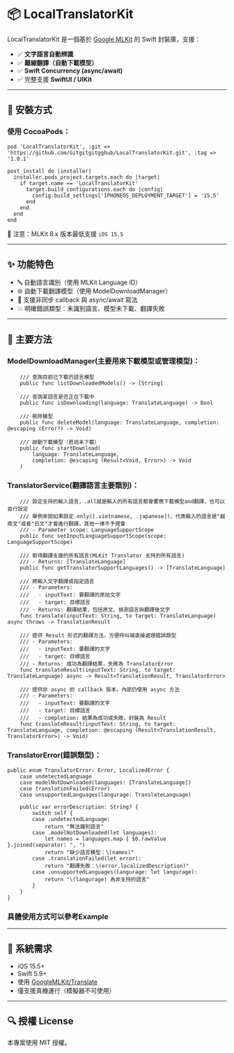 # 📦 LocalTranslatorKit

LocalTranslatorKit 是一個基於 [Google MLKit](https://developers.google.com/ml-kit) 的 Swift 封裝庫，支援：

- ✅ **文字語言自動辨識**
- ✅ **離線翻譯（自動下載模型）**
- ✅ **Swift Concurrency (async/await)**
- ✅ 完整支援 **SwiftUI / UIKit**

---

## 🔧 安裝方式

### 使用 CocoaPods：

```
pod 'LocalTranslatorKit', :git => 'https://github.com/Gitgitgitgghub/LocalTranslatorKit.git', :tag => '1.0.1'

post_install do |installer|
  installer.pods_project.targets.each do |target|
    if target.name == 'LocalTranslatorKit'
      target.build_configurations.each do |config|
        config.build_settings['IPHONEOS_DEPLOYMENT_TARGET'] = '15.5'
      end
    end
  end
end
```

📌 注意：MLKit 8.x 版本最低支援 `iOS 15.5`

---

## ✨ 功能特色

- 🔤 自動語言識別（使用 MLKit Language ID）
- 🌐 自動下載翻譯模型（使用 ModelDownloadManager）
- 🔁 支援非同步 callback 與 async/await 寫法
- 💥 明確錯誤類型：未識別語言、模型未下載、翻譯失敗

---

## 📘 主要方法

### ModelDownloadManager(主要用來下載模型或管理模型)：

```
    /// 查詢目前已下載的語言模型
    public func listDownloadedModels() -> [String] 

    /// 查詢某語言是否正在下載中
    public func isDownloading(language: TranslateLanguage) -> Bool 
    
    /// 刪除模型
    public func deleteModel(language: TranslateLanguage, completion: @escaping (Error?) -> Void) 
    
    /// 啟動下載模型（若尚未下載）
    public func startDownload(
        language: TranslateLanguage,
        completion: @escaping (Result<Void, Error>) -> Void
    )
```

### TranslatorService(翻譯語言主要類別)：

```
    /// 設定支持的輸入語言，.all就是輸入的所有語言都會響應下載模型and翻譯，也可以自行設定
    /// 舉例來說如果設定.only([.vietnamese, .japanese])，代表輸入的語言是"越南文"或者"日文"才會進行翻譯，其他一律不予理會
    /// - Parameter scope: LanguageSupportScope
    public func setInputLanguageSupportScope(scope: LanguageSupportScope)
    
    /// 取得翻譯支援的所有語言(MLKit Translator 支持的所有語言)
    /// - Returns: [TranslateLanguage]
    public func getTranslatorSupportLanguages() -> [TranslateLanguage]
    
    /// 將輸入文字翻譯成指定語言
    /// - Parameters:
    ///   - inputText: 要翻譯的原始文字
    ///   - target: 目標語言
    /// - Returns: 翻譯結果，包括原文、偵測語言與翻譯後文字
    func translate(inputText: String, to target: TranslateLanguage) async throws -> TranslationResult
    
    /// 提供 Result 形式的翻譯方法，方便呼叫端直接處理錯誤類型
    /// - Parameters:
    ///   - inputText: 要翻譯的文字
    ///   - target: 目標語言
    /// - Returns: 成功為翻譯結果，失敗為 TranslatorError
    func translateResult(inputText: String, to target: TranslateLanguage) async -> Result<TranslationResult, TranslatorError>
    
    /// 提供非 async 的 callback 版本，內部仍使用 async 方法
    /// - Parameters:
    ///   - inputText: 要翻譯的文字
    ///   - target: 目標語言
    ///   - completion: 結果為成功或失敗，封裝為 Result
    func translateResult(inputText: String, to target: TranslateLanguage, completion: @escaping (Result<TranslationResult, TranslatorError>) -> Void)
```

### TranslatorError(錯誤類型)：
```
public enum TranslatorError: Error, LocalizedError {
    case undetectedLanguage
    case modelNotDownloaded(languages: [TranslateLanguage])
    case translationFailed(Error)
    case unsupportedLanguages(langurage: TranslateLanguage)

    public var errorDescription: String? {
        switch self {
        case .undetectedLanguage:
            return "無法識別語言"
        case .modelNotDownloaded(let languages):
            let names = languages.map { $0.rawValue }.joined(separator: ", ")
            return "缺少語言模型：\(names)"
        case .translationFailed(let error):
            return "翻譯失敗：\(error.localizedDescription)"
        case .unsupportedLanguages(langurage: let langurage):
            return "\(langurage) 為非支持的語言"
        }
    }
}
```

### 具體使用方式可以參考Example

---

## 📄 系統需求

- iOS 15.5+
- Swift 5.9+
- 使用 [GoogleMLKit/Translate](https://developers.google.com/ml-kit/language/translation/ios)
- 僅支援真機運行（模擬器不可使用）

---

## 🔍 授權 License

本專案使用 MIT 授權。
